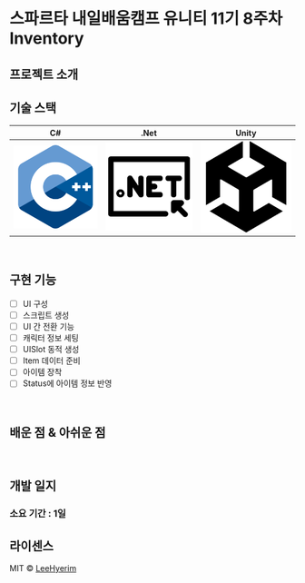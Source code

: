 # 스파르타 내일배움캠프 유니티 11기 8주차 Inventory
<!-- 
<p align="center">
<br>
  <img src="./Images/Playing.gif">
  <br>
</p>  -->

## 프로젝트 소개

## 기술 스택

| C# | .Net | Unity |
| :--------: | :--------: | :--------: |
|   ![csharp]    |   ![dotnet]    |   ![unity]    |

<br>

## 구현 기능

- [ ] UI 구성
- [ ] 스크립트 생성
- [ ] UI 간 전환 기능
- [ ] 캐릭터 정보 세팅
- [ ] UISlot 동적 생성
- [ ] Item 데이터 준비
- [ ] 아이템 장착
- [ ] Status에 아이템 정보 반영

<br>

## 배운 점 & 아쉬운 점


<br>

## 개발 일지

### 소요 기간 : 1일



## 라이센스

MIT &copy; [LeeHyerim](mailto:hyerimlee4426@gmail.com)

<!-- Stack Icon Refernces -->

[csharp]: /Images/Csharp.png
[dotnet]: /Images/Dotnet.png
[unity]: /Images/Unity.png



